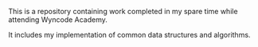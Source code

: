 This is a repository containing work completed in my spare time while attending Wyncode Academy.

It includes my implementation of common data structures and algorithms.
